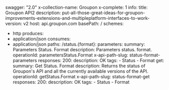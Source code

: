 swagger: "2.0"
x-collection-name: Groupon
x-complete: 1
info:
  title: Groupon API2
  description: put-all-those-great-ideas-for-groupon-improvements-extensions-and-multipleplatform-interfaces-to-work-
  version: v2
host: api.groupon.com
basePath: /
schemes:
- http
produces:
- application/json
consumes:
- application/json
paths:
  /status.{format}:
    parameters:
      summary: Parameters Status. Format
      description: Parameters status. format.
      operationId: parametersStatus.Format
      x-api-path-slug: status-format-parameters
      responses:
        200:
          description: OK
      tags:
      - Status
      - Format
    get:
      summary: Get Status. Format
      description: Returns the status of Groupon's API and all the currently available
        versions of the API.
      operationId: getStatus.Format
      x-api-path-slug: status-format-get
      responses:
        200:
          description: OK
      tags:
      - Status
      - Format